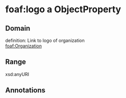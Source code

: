 # foaf:logo a ObjectProperty

## Domain

definition: Link to logo of organization<br>
[foaf:Organization](/foaf/0.1/Organization)

## Range

xsd:anyURI

## Annotations


